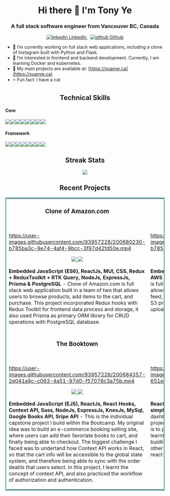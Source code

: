 <h1 align="center">
Hi there 👋 I'm Tony Ye
</h1>

<h3 align="center">
  A full stack software engineer from Vancouver BC, Canada
</h3>

<p align="center">
  <a href="https://www.linkedin.com/in/xuan-ye/" rel="nofollow noreferrer">
    <img src="https://i.stack.imgur.com/gVE0j.png" alt="linkedin"> LinkedIn
  </a> &nbsp; 
  <a href="https://github.com/tonyxuan2021" rel="nofollow noreferrer">
    <img src="https://i.stack.imgur.com/tskMh.png" alt="github"> Github
  </a>
</p>


- 🔭 I’m currently working on full stack web applications, including a clone of Instagram built with Python and Flask.
- 🌱 I’m interested in frontend and backend development. Currently, I am learning Docker and kubernetes.
- 👨 My main projects are available at: [https://xuanye.ca](https://xuanye.ca)
- ⚡ Fun fact: I have a cat


<h2 align="center">
Technical Skills
</h2>


<h4>Core</h4>

<img src="https://img.shields.io/badge/HTML5-E34F26?style=for-the-badge&logo=html5&logoColor=white" /><img src="https://img.shields.io/badge/CSS3-1572B6?style=for-the-badge&logo=css3&logoColor=white" /><img src="https://img.shields.io/badge/JavaScript-323330?style=for-the-badge&logo=javascript&logoColor=F7DF1E" /><img src="https://img.shields.io/badge/Python-FFD43B?style=for-the-badge&logo=python&logoColor=blue" /><img src="https://img.shields.io/badge/MySQL-005C84?style=for-the-badge&logo=mysql&logoColor=white" /><img src="https://img.shields.io/badge/PostgreSQL-316192?style=for-the-badge&logo=postgresql&logoColor=white" /><img src="https://img.shields.io/badge/MongoDB-4EA94B?style=for-the-badge&logo=mongodb&logoColor=white" /><img src="https://img.shields.io/badge/Amazon_AWS-232F3E?style=for-the-badge&logo=amazon-aws&logoColor=white" />



<h4>Framework</h4>

<img src="https://img.shields.io/badge/React-20232A?style=for-the-badge&logo=react&logoColor=61DAFB" /><img src="https://img.shields.io/badge/Redux-593D88?style=for-the-badge&logo=redux&logoColor=white" /><img src="https://img.shields.io/badge/Node.js-339933?style=for-the-badge&logo=nodedotjs&logoColor=white" /><img src="https://img.shields.io/badge/Express.js-000000?style=for-the-badge&logo=express&logoColor=white" /><img src="https://img.shields.io/badge/Material%20UI-007FFF?style=for-the-badge&logo=mui&logoColor=white" /><img src="https://img.shields.io/badge/Flask-000000?style=for-the-badge&logo=flask&logoColor=white" /><img src="https://img.shields.io/badge/Jest-323330?style=for-the-badge&logo=Jest&logoColor=white" /><img src="https://img.shields.io/badge/Prisma-3982CE?style=for-the-badge&logo=Prisma&logoColor=white" />

<h2 align="center">
Streak Stats
</h2>


<p align="center">
    <a href="https://git.io/streak-stats"><img src="https://github-readme-streak-stats.herokuapp.com?user=tonyxuan2021&theme=blueberry"/></a>
</p>


<h2 align="center">
Recent Projects
</h2>

<table bordercolor="#66b2b2">
  <tr>
    <td width="50%" valign="top">
      <h3 align="center">Clone of Amazon.com</h3>
        <br>
      <a target="_blank" href="https://amazon.xuanye.ca/"></a>    


https://user-images.githubusercontent.com/93957228/200680230-b785ba3c-9e74-4af4-9bcc-3f97d42fd50e.mp4

      
  <p align="center">
  <a href="https://github.com/JoshL579/amazon-clone" target="_blank">
    <img src="https://img.shields.io/badge/Code-black?style=for-the-badge&logo=github">
  </a>  
  <a href="https://amazon.xuanye.ca/" target="_blank">
    <img src="https://img.shields.io/badge/-website-green?style=for-the-badge&color=243964">
  </a>
      </p>
        <p><strong>Embedded JavaScript (ES6), ReactJs, MUI, CSS, Redux + ReduxToolkit + RTK Query, NodeJs, ExpressJs, Prisma & PostgreSQL</strong> - Clone of Amazon.com is full stack web application built in a team of two that allows users to browse products, add items to the cart, and purchase. This project incorporated Redux hooks with Redux Toolkit for frontend data process and storage, it also used Prisma as primary ORM library for CRUD operations with PostgreSQL database.</p>
    </td>
 <td width="50%" valign="top">
      <h3 align="center">Clone of Instagram.com</h3>
        <br>
      <a target="_blank" href="https://instagramserver.xuanye.ca/"></a>    


https://user-images.githubusercontent.com/93957228/200680230-b785ba3c-9e74-4af4-9bcc-3f97d42fd50e.mp4

      
  <p align="center">
  <a href="https://github.com/maknelso/instagramClone" target="_blank">
    <img src="https://img.shields.io/badge/Code-black?style=for-the-badge&logo=github">
  </a>  
  <a href="https://amazon.xuanye.ca/" target="_blank">
    <img src="https://img.shields.io/badge/-website-green?style=for-the-badge&color=243964">
  </a>
      </p>
        <p><strong>Embedded ReactJs, Python, MUI, Flask, PostgreSQL, AWS RDS, AWS S3, AWS EC2</strong> - Clone of Instagram.com is full stack web application built in a team of two that allows users to search, follow/unfollow users, like/unlike feed, comment on feed. This project Incorporated AWS S3 presigned URL to grant users the permission to upload feed on to the creator’s S3 bucket .</p>
    </td>
  </tr>
  
  <tr>
    <td width="50%" valign="top">
      <h3 align="center">The Booktown</h3>
        <br>
      <a target="_blank" href="https://booktown.xuanye.ca/"></a>    


https://user-images.githubusercontent.com/93957228/200684357-2e041a9c-c063-4a51-97d0-f57078c3a75b.mp4

  
  <p align="center">
  <a href="https://github.com/tonyxuan2021/bootown-backend" target="_blank">
    <img src="https://img.shields.io/badge/Code-black?style=for-the-badge&logo=github">
  </a>  
  <a href="https://booktown.xuanye.ca/" target="_blank">
    <img src="https://img.shields.io/badge/-website-green?style=for-the-badge&color=243964">
  </a>
      </p>
        <p><strong>Embedded JavaScript (EJS), ReactJs, React Hooks, Context API, Sass, NodeJs, ExpressJs, KnexJs, MySql, Google Books API, Sripe API</strong> - This is the individual capstone project I build within the Bootcamp. My original idea was to build an e-commerce booking selling site, where users can add their favoriate books to cart, and finally being able to checkout. The biggest challenge I faced was to undertand how Context API works in React, so that the cart info will be accessible to the global state system, and therefore being able to sync with the order deatils that users select. In this project, I learnt the concept of context API, and also practiced the workflow of authorization and authentication.</p>
    </td>
   
<td width="50%" valign="top">
      <h3 align="center">Diamond Admin PRO</h3>
        <br>
      <a target="_blank" href="https://dashboard-diamond-admin.herokuapp.com/"></a>    


https://user-images.githubusercontent.com/93957228/200686802-651ee0d5-d8fe-4071-80e5-cadc0f595040.mp4


  <p align="center">
  <a href="https://github.com/tonyxuan2021/dashboard-frontend" target="_blank">
    <img src="https://img.shields.io/badge/Code-black?style=for-the-badge&logo=github">
  </a>  
  <a href="https://dashboard-diamond-app.netlify.app//" target="_blank">
    <img src="https://img.shields.io/badge/-website-green?style=for-the-badge&color=243964">
  </a>
      </p>
        <p><strong>ReactJs, MUI, react-calendar, react-chartjs-2, react-simple-maps</strong> - This project is a frontend focused dashboard flatform web application. The purpose of this project is to test the skills I have recently acquired, which is to practice the MUI library. In this project, I specially learnt how Grid element plays an important role in buidling responsive screen size. I also practiced to use other external visualization libraries like: react-calendar, react-chartjs-2, react-simple-maps, and etc.</p>
    </td>
  </tr>
  
  
</table>

<!--
**tonyxuan2021/tonyxuan2021** is a ✨ _special_ ✨ repository because its `README.md` (this file) appears on your GitHub profile.

Here are some ideas to get you started:

- 🔭 I’m currently working on ...
- 🌱 I’m currently learning ...
- 👯 I’m looking to collaborate on ...
- 🤔 I’m looking for help with ...
- 💬 Ask me about ...
- 📫 How to reach me: ...
- 😄 Pronouns: ...
- ⚡ Fun fact: ...
-->

